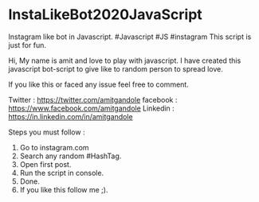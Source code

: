 # InstaLikeBot2020JavaScript
Instagram like bot in Javascript.
#Javascript #JS #instagram
This script is just for fun. 

Hi, My name is amit and love to play with javascript. 
I have created this javascript bot-script to give like to random person to spread love.

If you like this or faced any issue feel free to comment.

Twitter : https://twitter.com/amitgandole
facebook : https://www.facebook.com/amitgandole
Linkedin : https://in.linkedin.com/in/amitgandole

Steps you must follow : 
1. Go to instagram.com
2. Search any random #HashTag.
3. Open first post.
4. Run the script in console.
5. Done.
6. If you like this follow me ;).
